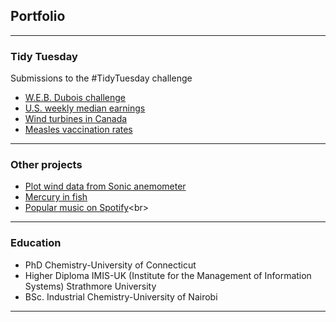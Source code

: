 ## Portfolio

---
### Tidy Tuesday
Submissions to the #TidyTuesday challenge <br>
- [W.E.B. Dubois challenge](https://sgichuki.github.io/TidyTuesday/2021-02-16) <br>
- [U.S. weekly median earnings](https://sgichuki.github.io/TidyTuesday/2021-02-23)<br>
- [Wind turbines in Canada](https://sgichuki.github.io/TidyTuesday/2020-10-27) <br>
- [Measles vaccination rates](https://sgichuki.github.io/TidyTuesday/2020-02-25) <br>

---
### Other projects

- [Plot wind data from Sonic anemometer](https://sgichuki.github.io/Atmo/) <br>
- [Mercury in fish](https://sgichuki.github.io/Contaminants/Hg-in-fish/) <br>
- [Popular music on Spotify](https://sgichuki.github.io/Afrobeats/.)<br>


---
### Education
- PhD Chemistry-University of Connecticut
- Higher Diploma IMIS-UK (Institute for the Management of Information Systems)
  Strathmore University 
- BSc. Industrial Chemistry-University of Nairobi
 
---

